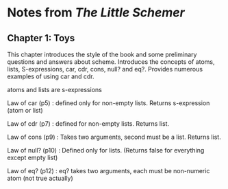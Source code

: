 # Notes from _The Little Schemer_

## Chapter 1: Toys
This chapter introduces the style of the book and some preliminary questions and answers about scheme. Introduces the concepts of atoms, lists, S-expressions, car, cdr, cons, null? and eq?. Provides numerous examples of using car and cdr.

atoms and lists are s-expressions

Law of car (p5)
: defined only for non-empty lists. Returns s-expression (atom or list)

Law of cdr (p7)
: defined for non-empty lists. Returns list.

Law of cons (p9)
: Takes two arguments, second must be a list. Returns list.

Law of null? (p10)
: Defined only for lists. (Returns false for everything except empty list)

Law of eq? (p12)
: eq? takes two arguments, each must be non-numeric atom (not true actually)
